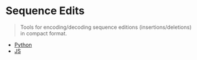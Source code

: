 # Sequence Edits

> Tools for encoding/decoding sequence editions (insertions/deletions) in compact format.


- [Python](python/README.md)
- [JS](js/README.md)